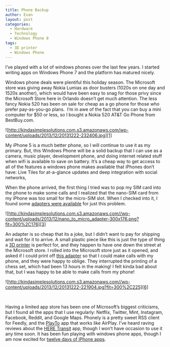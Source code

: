 ```yaml
---
title: Phone Backup
author: Evan
layout: post
categories:
  - Hardware
  - Technology
  - Windows Phone 8
tags:
  - 3D printer
  - Windows Phone
---
```

 [1]: http://kindasimplesolutions.com.s3.amazonaws.com/wp-content/uploads/2013/12/20131222-232406.jpg
 [2]: http://www.amazon.com/Nano-Sim-Micro-Standard-Adapter/dp/B009AQLWMA
 [3]: http://kindasimplesolutions.com.s3.amazonaws.com/wp-content/uploads/2013/12/nano_to_micro_adapter.png "nano to micro adapter"
 [4]: http://www.makerbot.com/
 [5]: http://www.thingiverse.com/thing:35845
 [6]: http://kindasimplesolutions.com.s3.amazonaws.com/wp-content/uploads/2013/12/20131222-221904.jpg
 [7]: http://www.windowsphone.com/en-us/store/app/play-to/8257b398-f4bf-4483-97c7-6fd6a1e60bbf
 [8]: http://www.windowsphone.com/en-us/store/app/here-transit/adfdad16-b54a-4ec3-b11e-66bd691be4e6
 [9]: http://bgr.com/2013/12/10/apple-12-days-of-gifts-us-microsoft/
I&#8217;ve played with a lot of windows phones over the last few years. I started writing apps on Windows Phone 7 and the platform has matured nicely.

Windows phone deals were plentiful this holiday season. The Microsoft store was giving away Nokia Lumias as door busters (1020s on one day and 1520s another), which would have been easy to snag for those privy since the Microsoft Store here in Orlando doesn&#8217;t get much attention. The less fancy Nokia 520 has been on sale for cheap as a go phone for those who prefer pay-as-you-go plans.  I&#8217;m in awe of the fact that you can buy a mini computer for $50 or less, so I bought a Nokia 520 AT&T Go Phone from BestBuy.com.

![http://kindasimplesolutions.com.s3.amazonaws.com/wp-content/uploads/2013/12/20131222-232406.jpg][1]

My iPhone 5 is a much better phone, so I will continue to use it as my primary. But, this Windows Phone will be a solid backup that I can use as a camera, music player, development phone, and doing internet related stuff when wifi is available to save on battery. It&#8217;s a cheap way to get access to all of the features a windows phone makes available that iPhones don&#8217;t have: Live Tiles for at-a-glance updates and deep integration with social networks,

When the phone arrived, the first thing I tried was to pop my SIM card into the phone to make some calls and I realized that the nano-SIM card from my iPhone was too small for the micro-SIM slot. When I checked into it, I found some [adapters were available][2] for just this problem.

![http://kindasimplesolutions.com.s3.amazonaws.com//wp-content/uploads/2013/12/nano_to_micro_adapter-300x176.png?fit=300%2C176][3]

An adapter is so cheap that its a joke, but I didn&#8217;t want to pay for shipping and wait for it to arrive. A small plastic piece like this is just the type of thing a [3D printer][4] is perfect for, and they happen to have one down the street at the Microsoft store. I rolled into the Microsoft store just as it opened, and asked if I could print off [this adapter][5] so that I could make calls with my phone, and they were happy to oblige. They interrupted the printing of a chess set, which had been 13 hours in the making! I felt kinda bad about that, but I was happy to be able to make calls from my phone!

![http://kindasimplesolutions.com.s3.amazonaws.com//wp-content/uploads/2013/12/20131222-221904.jpg?fit=300%2C225][6]

&nbsp;

Having a limited app store has been one of Microsoft&#8217;s biggest criticisms, but I found all the apps that I use regularly: Netflix, Twitter, Mint, Instagram, Facebook, Reddit, and Google Maps. Phonely is a pretty sweet RSS client for Feedly, and the [PlayTo][7] app that works like AirPlay. I&#8217;ve heard raving reviews about the [HERE Transit][8] app, though I won&#8217;t have occasion to use it any time soon. It has been fun playing with windows phone apps, though I am now excited for [twelve days of iPhone apps][9].
